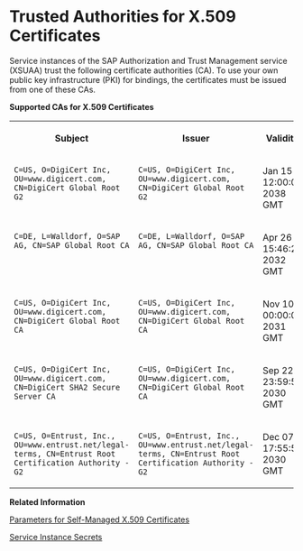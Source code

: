 <!-- loioedd5613fe3354373b0a0de4c90bcdb59 -->

# Trusted Authorities for X.509 Certificates

Service instances of the SAP Authorization and Trust Management service \(XSUAA\) trust the following certificate authorities \(CA\). To use your own public key infrastructure \(PKI\) for bindings, the certificates must be issued from one of these CAs.

**Supported CAs for X.509 Certificates**


<table>
<tr>
<th valign="top">

Subject

</th>
<th valign="top">

Issuer

</th>
<th valign="top">

Validity

</th>
</tr>
<tr>
<td valign="top">

`C=US, O=DigiCert Inc, OU=www.digicert.com, CN=DigiCert Global Root G2` 

</td>
<td valign="top">

`C=US, O=DigiCert Inc, OU=www.digicert.com, CN=DigiCert Global Root G2` 

</td>
<td valign="top">

Jan 15 12:00:00 2038 GMT

</td>
</tr>
<tr>
<td valign="top">

`C=DE, L=Walldorf, O=SAP AG, CN=SAP Global Root CA` 

</td>
<td valign="top">

`C=DE, L=Walldorf, O=SAP AG, CN=SAP Global Root CA` 

</td>
<td valign="top">

Apr 26 15:46:27 2032 GMT

</td>
</tr>
<tr>
<td valign="top">

`C=US, O=DigiCert Inc, OU=www.digicert.com, CN=DigiCert Global Root CA` 

</td>
<td valign="top">

`C=US, O=DigiCert Inc, OU=www.digicert.com, CN=DigiCert Global Root CA` 

</td>
<td valign="top">

Nov 10 00:00:00 2031 GMT

</td>
</tr>
<tr>
<td valign="top">

`C=US, O=DigiCert Inc, OU=www.digicert.com, CN=DigiCert SHA2 Secure Server CA` 

</td>
<td valign="top">

`C=US, O=DigiCert Inc, OU=www.digicert.com, CN=DigiCert Global Root CA` 

</td>
<td valign="top">

Sep 22 23:59:59 2030 GMT

</td>
</tr>
<tr>
<td valign="top">

`C=US, O=Entrust, Inc., OU=www.entrust.net/legal-terms, CN=Entrust Root Certification Authority - G2` 

</td>
<td valign="top">

`C=US, O=Entrust, Inc., OU=www.entrust.net/legal-terms, CN=Entrust Root Certification Authority - G2` 

</td>
<td valign="top">

Dec 07 17:55:54 2030 GMT

</td>
</tr>
</table>

**Related Information**  


[Parameters for Self-Managed X.509 Certificates](parameters-for-self-managed-x-509-certificates-5168df6.md "Use these parameters to provide your own certificates for a binding or service key to service instances of the SAP Authorization and Trust Management service (XSUAA).")

[Service Instance Secrets](service-instance-secrets-5578ec4.md "When an application consumes a service instance of the SAP Authorization and Trust Management service (XSUAA), the application identifies itself to the service instance with a client ID and a secret. The client ID and secret are the credentials with which an application authenticates itself to the service instance.")

